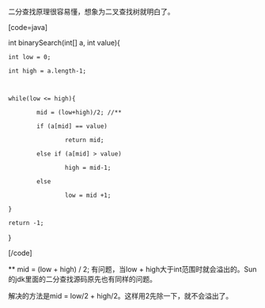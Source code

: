 二分查找原理很容易懂，想象为二叉查找树就明白了。 
[code=java]
int binarySearch(int[] a, int value){ 
	int low = 0; 
	int high = a.length-1; 
	 
	while(low <= high){ 
			mid = (low+high)/2; //**
			if (a[mid] == value) 
					return mid; 
			else if (a[mid] > value) 
					high = mid-1; 
			else 
					low = mid +1; 
	} 
	return -1; 
}
[/code]
** mid = (low + high) / 2; 有问题，当low + high大于int范围时就会溢出的。Sun的jdk里面的二分查找源码原先也有同样的问题。
解决的方法是mid = low/2 + high/2。这样用2先除一下，就不会溢出了。